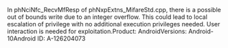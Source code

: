 In phNciNfc_RecvMfResp of phNxpExtns_MifareStd.cpp, there is a possible out of bounds write due to an integer overflow. This could lead to local escalation of privilege with no additional execution privileges needed. User interaction is needed for exploitation.Product: AndroidVersions: Android-10Android ID: A-126204073